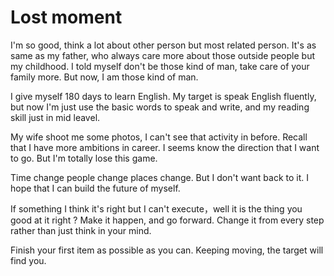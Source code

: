 # Lost moment
I'm so good, think a lot about other person but most related person.
It's as same as my father, who always care more about those outside people but my childhood.
I told myself don't be those kind of man, take care of your family more.
But now, I am those kind of man.

I give myself 180 days to learn English.
My target is speak English fluently, but now I'm just use the basic words to speak and write, and my reading skill just in mid leavel.

My wife shoot me some photos, I can't see that activity in before.
Recall that I have more ambitions in career.
I seems know the direction that I want to go.
But I'm totally lose this game.

Time change people change places change.
But I don't want back to it.
I hope that I can build the future of myself.

If something I think it's right but I can't execute，well it is the thing you good at it right ?
Make it happen, and go forward.
Change it from every step rather than just think in your mind.

Finish your first item as possible as you can.
Keeping moving, the target will find you.
